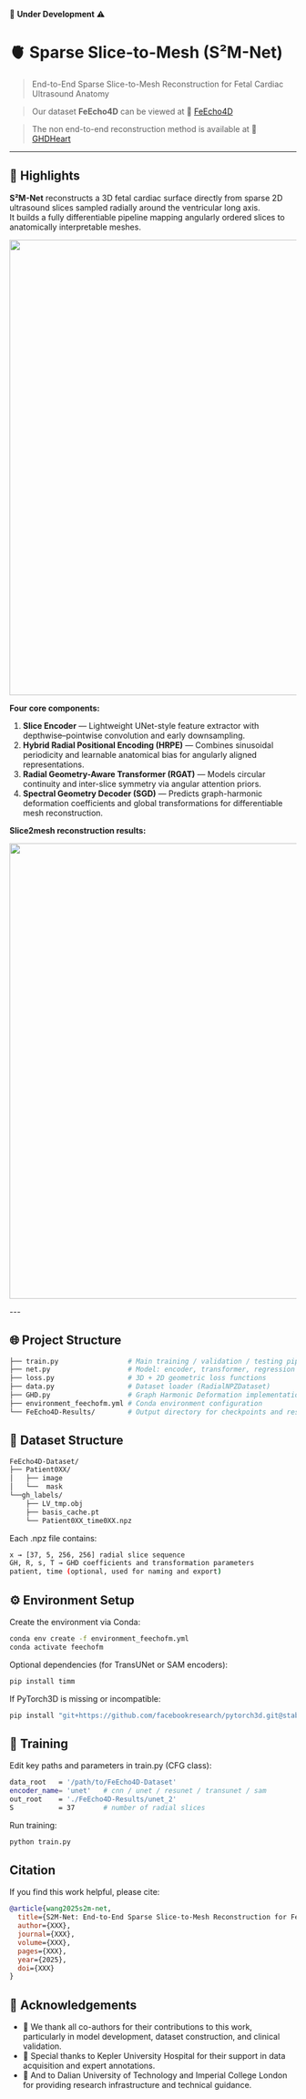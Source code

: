 🚧 **Under Development**  ⚠

# 🫀 Sparse Slice-to-Mesh (S²M-Net)

> End-to-End Sparse Slice-to-Mesh Reconstruction for Fetal Cardiac Ultrasound Anatomy

> Our dataset **FeEcho4D** can be viewed at 🔗 [FeEcho4D](https://feecho4d.github.io/Website/)

> The non end-to-end reconstruction method is available at 🔗 [GHDHeart](https://github.com/Luo-Yihao/GHDHeart)

---
## 🌟 Highlights

**S²M-Net** reconstructs a 3D fetal cardiac surface directly from sparse 2D ultrasound slices sampled radially around the ventricular long axis.  
It builds a fully differentiable pipeline mapping angularly ordered slices to anatomically interpretable meshes.

<p align="center">
  <img src="https://github.com/QifengWang0702/S2M-Net/assets/overview.png" width="800">
</p>

**Four core components:**
1. **Slice Encoder** — Lightweight UNet-style feature extractor with depthwise–pointwise convolution and early downsampling.  
2. **Hybrid Radial Positional Encoding (HRPE)** — Combines sinusoidal periodicity and learnable anatomical bias for angularly aligned representations.  
3. **Radial Geometry-Aware Transformer (RGAT)** — Models circular continuity and inter-slice symmetry via angular attention priors.  
4. **Spectral Geometry Decoder (SGD)** — Predicts graph-harmonic deformation coefficients and global transformations for differentiable mesh reconstruction.

**Slice2mesh reconstruction results:**
<p align="center">
  <img src="https://github.com/QifengWang0702/S2M-Net/assets/res.png" width="800">
</p>
---

## 🌐 Project Structure

```bash
├── train.py                 # Main training / validation / testing pipeline
├── net.py                   # Model: encoder, transformer, regression head
├── loss.py                  # 3D + 2D geometric loss functions
├── data.py                  # Dataset loader (RadialNPZDataset)
├── GHD.py                   # Graph Harmonic Deformation implementation
├── environment_feechofm.yml # Conda environment configuration
└── FeEcho4D-Results/        # Output directory for checkpoints and results
```

## 🧬 Dataset Structure

```bash
FeEcho4D-Dataset/
├── Patient0XX/
│   ├── image
│   └──  mask
└──gh_labels/
    ├── LV_tmp.obj
    ├── basis_cache.pt
    └── Patient0XX_time0XX.npz
```
Each .npz file contains:
```bash
x → [37, 5, 256, 256] radial slice sequence
GH, R, s, T → GHD coefficients and transformation parameters
patient, time (optional, used for naming and export)
```

## ⚙️ Environment Setup

Create the environment via Conda:
```bash
conda env create -f environment_feechofm.yml
conda activate feechofm
```
Optional dependencies (for TransUNet or SAM encoders):
```bash
pip install timm
```
If PyTorch3D is missing or incompatible:
```bash
pip install "git+https://github.com/facebookresearch/pytorch3d.git@stable"
```

## 🚀 Training

Edit key paths and parameters in train.py (CFG class):
```bash
data_root   = '/path/to/FeEcho4D-Dataset'
encoder_name= 'unet'   # cnn / unet / resunet / transunet / sam
out_root    = './FeEcho4D-Results/unet_2'
S           = 37       # number of radial slices
```
Run training:
```bash
python train.py
```


## Citation

If you find this work helpful, please cite:

```bibtex
@article{wang2025s2m-net,
  title={S2M-Net: End-to-End Sparse Slice-to-Mesh Reconstruction for Fetal Cardiac Ultrasound Anatomy},
  author={XXX},
  journal={XXX},
  volume={XXX},
  pages={XXX},
  year={2025},
  doi={XXX}
}
```

## 🙏 Acknowledgements

- 👏 We thank all co-authors for their contributions to this work, particularly in model development, dataset construction, and clinical validation. 
- 👏 Special thanks to Kepler University Hospital for their support in data acquisition and expert annotations.
- 👏 And to Dalian University of Technology and Imperial College London for providing research infrastructure and technical guidance.








